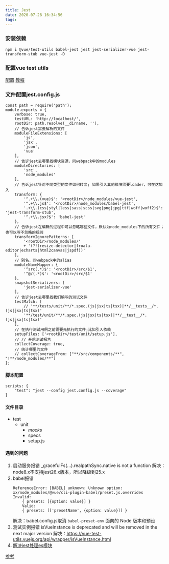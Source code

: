 ```yaml
---
title: Jest
date: 2020-07-28 16:34:56
tags:
---
```

### 安装依赖

`npm i @vue/test-utils babel-jest jest jest-serializer-vue jest-transform-stub vue-jest -D`   

### 配置vue test utils
[配置](https://vue-test-utils.vuejs.org/zh/installation/)
[教程](https://vue-test-utils.vuejs.org/zh/guides/)
### 文件配置jest.config.js
```
const path = require('path');
module.exports = {
    verbose: true,
    testURL: 'http://localhost/',
    rootDir: path.resolve(__dirname, ''),
    // 告诉jest需要解析的文件
    moduleFileExtensions: [
        'js',
        'jsx',
        'json',
        'vue'
    ],
    // 告诉jest去哪里找模块资源，同webpack中的modules
    moduleDirectories: [
        'src',
        'node_modules'
    ],
    // 告诉jest针对不同类型的文件如何转义; 如果引入其他模块需要loader，可在这加入
    transform: {
        '^.+\\.(vue)$': '<rootDir>/node_modules/vue-jest',
        '^.+\\.js$': '<rootDir>/node_modules/babel-jest',
        '.+\\.(css|styl|less|sass|scss|svg|png|jpg|ttf|woff|woff2)$': 'jest-transform-stub',
        '^.+\\.jsx?$': 'babel-jest'
    },
    // 告诉jest在编辑的过程中可以忽略哪些文件，默认为node_modules下的所有文件；也可以写不忽略的规则
    transformIgnorePatterns: [
        '<rootDir>/node_modules/'
        + '(?!(resize-detector|froala-editor|echarts|html2canvas|jspdf))'
    ],
    // 别名，同webpack中的alias
    moduleNameMapper: {
        '^src(.*)$': '<rootDir>/src/$1',
        '^@/(.*)$': '<rootDir>/src/$1'
    },
    snapshotSerializers: [
        'jest-serializer-vue'
    ],
    // 告诉jest去哪里找我们编写的测试文件
    testMatch: [
        // '**/tests/unit/**/*.spec.(js|jsx|ts|tsx)|**/__tests__/*.(js|jsx|ts|tsx)'
        '**/test/unit/**/*.spec.(js|jsx|ts|tsx)|**/__test__/*.(js|jsx|ts|tsx)'
    ],
    // 在执行测试用例之前需要先执行的文件;比如引入依赖
    setupFiles: ['<rootDir>/test/unit/setup.js'],
    // // 开启测试报告
    collectCoverage: true,
    // 统计哪里的文件
    // collectCoverageFrom: ["**/src/components/**", "!**/node_modules/**"]
};

```
#### 脚本配置
```
scripts: {
    "test": "jest --config jest.config.js --coverage"
}
```
#### 文件目录
- test
  - unit
    - _mocks_
    - specs
    - setup.js

#### 遇到的问题
1. 启动服务报错
   _gracefulFs(...).realpathSync.native is not a function
   解决：node8.x不支持jest26.x版本，所以降级到25.x
2. babel报错
    ```
    ReferenceError: [BABEL] unknown: Unknown option: xx/node_modules/@vue/cli-plugin-babel/preset.js.overrides
    Invalid:
        { presets: [{option: value}] }
        Valid:
        { presets: [['presetName', {option: value}]] }
    ```
    解决：babel.config.js取消 ```babel-preset-env``` 面向的 Node 版本和预设
3. 测试实例报错
   isVueInstance is deprecated and will be removed in the next major version
   解决：https://vue-test-utils.vuejs.org/api/wrapper/isVueInstance.html
4. [解决jest处理es模块](https://www.cnblogs.com/xueyoucd/p/10495922.html)

[参考](https://www.jianshu.com/p/5cc853af1c7b)